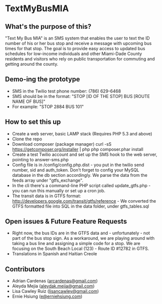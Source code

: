 # TextMyBusMIA

## What's the purpose of this?
"Text My Bus MIA" is an SMS system that enables the user to text the ID number of his or her bus stop and receive a message with upcoming bus times for that stop. The goal is to provide easy access to updated bus schedules for low-income individuals and other Miami-Dade County residents and visitors who rely on public transportation for commuting and getting around the county.

## Demo-ing the prototype 
- SMS in the Twilio test phone number: (786) 629-6468
- SMS should be in the format: "STOP [ID OF THE STOP] BUS [ROUTE NAME OF BUS]"
- For example: "STOP 2884 BUS 101"

## How to set this up
- Create a web server, basic LAMP stack (Requires PHP 5.3 and above)
- Clone the repo 
- Download composer (package manager) 
curl -sS https://getcomposer.org/installer | php
php composer.phar install 
- Create a test Twilio account and set up the SMS hook to the web server, pointing to answer-sms.php
- Config file is in /config/config.php.dist - you put in the twilio send number, sid and auth_token. Don't forget to config your MySQL database in the db section accordingly. We parse the data from the feeds array under "gtfs_exchange".
- In the cli there's a command-line PHP script called update_gtfs.php - you can run this manually or set up a cron job.
- The transit data is in GTFS format: http://developers.google.com/transit/gtfs/reference - We converted the GTFS formatted file into SQL in the data folder, under gtfs_tables.sql

## Open issues & Future Feature Requests
- Right now, the bus IDs are in the GTFS data and - unfortunately - not part of the bus stop sign. As a workaround, we are playing around with taking a bus line and assigning a simple code for a stop. We are focusing on the South Beach Local (123) - Route ID #12782 in GTFS.
- Translations in Spanish and Haitian Creole

## Contributors
- Adrian Cardenas (arcardenas@gmail.com)
- Aleyda Mejia (aleydak.mejia@gmail.com)
- Lisa Cawley Ruiz (lisancawley@gmail.com)
- Ernie Hsiung (e@erniehsiung.com)
